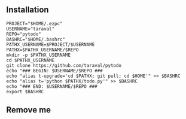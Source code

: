 ## Installation

    PROJECT="$HOME/.ezpc" 
    USERNAME="taraval"
    REPO="pytodo"
    BASHRC="$HOME/.bashrc"
    PATHX_USERNAME=$PROJECT/$USERNAME
    PATHX=$PATHX_USERNAME/$REPO
    mkdir -p $PATHX_USERNAME
    cd $PATHX_USERNAME
    git clone https://github.com/taraval/pytodo
    echo "### BEGIN: $USERNAME/$REPO ###
    echo "alias t-upgrade='cd $PATHX; git pull; cd $HOME'" >> $BASHRC
    echo "alias t='python $PATHX/todo.py'" >> $BASHRC
    echo "### END: $USERNAME/$REPO ###
    export $BASHRC

## Remove me
